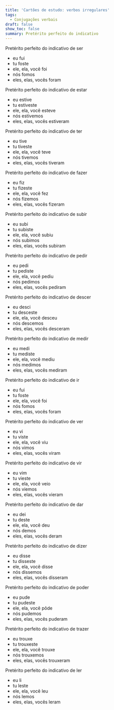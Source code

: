 ```yaml
---
title: 'Cartões de estudo: verbos irregulares'
tags:
  - Conjugações verbais
draft: false
show_toc: false
summary: Pretérito perfeito do indicativo
---
```

<e-card color="2">
  <div>Pretérito perfeito do indicativo de ser</div>
  <div>
    <ul>
      <li>eu fui </li>
      <li>tu foste </li>
      <li>ele, ela, você foi </li>
      <li>nós fomos </li>
      <li>eles, elas, vocês foram </li>
    </ul>
  </div>
</e-card>

<e-card color="2">
  <div>Pretérito perfeito do indicativo de estar</div>
  <div>
    <ul>
      <li>eu estive </li>
      <li>tu estiveste </li>
      <li>ele, ela, você esteve </li>
      <li>nós estivemos </li>
      <li>eles, elas, vocês estiveram </li>
    </ul>
  </div>
</e-card>

<e-card color="2">
  <div>Pretérito perfeito do indicativo de ter</div>
  <div>
    <ul>
      <li>eu tive </li>
      <li>tu tiveste </li>
      <li>ele, ela, você teve </li>
      <li>nós tivemos </li>
      <li>eles, elas, vocês tiveram </li>
    </ul>
  </div>
</e-card>


<e-card color="2">
  <div>Pretérito perfeito do indicativo de fazer</div>
  <div>
    <ul>
      <li>eu fiz </li>
      <li>tu fizeste </li>
      <li>ele, ela, você fez </li>
      <li>nós fizemos </li>
      <li>eles, elas, vocês fizeram </li>
    </ul>
  </div>
</e-card>

<e-card color="2">
  <div>Pretérito perfeito do indicativo de subir</div>
  <div>
    <ul>
      <li>eu subi </li>
      <li>tu subiste </li>
      <li>ele, ela, você subiu </li>
      <li>nós subimos </li>
      <li>eles, elas, vocês subiram </li>
    </ul>
  </div>
</e-card>

<e-card color="2">
  <div>Pretérito perfeito do indicativo de pedir</div>
  <div>
    <ul>
      <li>eu pedi </li>
      <li>tu pediste </li>
      <li>ele, ela, você pediu </li>
      <li>nós pedimos </li>
      <li>eles, elas, vocês pediram </li>
    </ul>
  </div>
</e-card>

<e-card color="2">
  <div>Pretérito perfeito do indicativo de descer</div>
  <div>
    <ul>
      <li>eu desci </li>
      <li>tu desceste </li>
      <li>ele, ela, você desceu </li>
      <li>nós descemos </li>
      <li>eles, elas, vocês desceram </li>
    </ul>
  </div>
</e-card>

<e-card color="2">
  <div>Pretérito perfeito do indicativo de medir</div>
  <div>
    <ul>
      <li>eu medi </li>
      <li>tu mediste </li>
      <li>ele, ela, você mediu </li>
      <li>nós medimos </li>
      <li>eles, elas, vocês mediram </li>
    </ul>
  </div>
</e-card>

<e-card color="2">
  <div>Pretérito perfeito do indicativo de ir</div>
  <div>
    <ul>
      <li>eu fui </li>
      <li>tu foste </li>
      <li>ele, ela, você foi </li>
      <li>nós fomos </li>
      <li>eles, elas, vocês foram </li>
    </ul>
  </div>
</e-card>

<e-card color="2">
  <div>Pretérito perfeito do indicativo de ver</div>
  <div>
    <ul>
      <li>eu vi </li>
      <li>tu viste </li>
      <li>ele, ela, você viu </li>
      <li>nós vimos </li>
      <li>eles, elas, vocês viram </li>
    </ul>
  </div>
</e-card>

<e-card color="2">
  <div>Pretérito perfeito do indicativo de vir</div>
  <div>
    <ul>
      <li>eu vim </li>
      <li>tu vieste </li>
      <li>ele, ela, você veio </li>
      <li>nós viemos </li>
      <li>eles, elas, vocês vieram </li>
    </ul>
  </div>
</e-card>

<e-card color="2">
  <div>Pretérito perfeito do indicativo de dar</div>
  <div>
    <ul>
      <li>eu dei</li>
      <li>tu deste</li>
      <li>ele, ela, você deu</li>
      <li>nós demos</li>
      <li>eles, elas, vocês deram </li>
    </ul>
  </div>
</e-card>

<e-card color="2">
  <div>Pretérito perfeito do indicativo de dizer</div>
  <div>
    <ul>
      <li>eu disse </li>
      <li>tu disseste </li>
      <li>ele, ela, você disse </li>
      <li>nós dissemos </li>
      <li>eles, elas, vocês disseram </li>
    </ul>
  </div>
</e-card>

<e-card color="2">
  <div>Pretérito perfeito do indicativo de poder</div>
  <div>
    <ul>
      <li>eu pude </li>
      <li>tu pudeste </li>
      <li>ele, ela, você pôde </li>
      <li>nós pudemos </li>
      <li>eles, elas, vocês puderam </li>
    </ul>
  </div>
</e-card>

<e-card color="2">
  <div>Pretérito perfeito do indicativo de trazer</div>
  <div>
    <ul>
      <li>eu trouxe</li>
      <li>tu trouxeste</li>
      <li>ele, ela, você trouxe</li>
      <li>nós trouxemos</li>
      <li>eles, elas, vocês trouxeram</li>
    </ul>
  </div>
</e-card>

<e-card color="2">
  <div>Pretérito perfeito do indicativo de ler</div>
  <div>
    <ul>
      <li>eu li </li>
      <li>tu leste </li>
      <li>ele, ela, você leu </li>
      <li>nós lemos </li>
      <li>eles, elas, vocês leram </li>
    </ul>
  </div>
</e-card>
